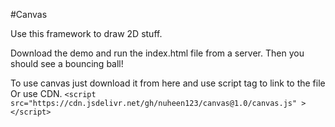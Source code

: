 #Canvas

Use this framework to draw 2D stuff.

Download the demo and run the index.html file from a server.
Then you should see a bouncing ball!

To use canvas just download it from here and use script tag to link to the file
Or use CDN.
`<script src="https://cdn.jsdelivr.net/gh/nuheen123/canvas@1.0/canvas.js" ></script>`
